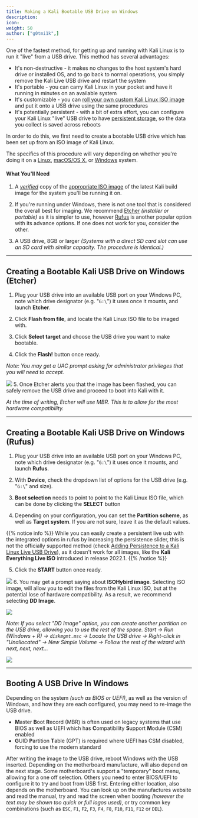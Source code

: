 ```yaml
---
title: Making a Kali Bootable USB Drive on Windows
description:
icon:
weight: 50
author: ["g0tmi1k",]
---
```


One of the fastest method, for getting up and running with Kali Linux is to run it "live" from a USB drive. This method has several advantages:

- It's non-destructive - it makes no changes to the host system's hard drive or installed OS, and to go back to normal operations, you simply remove the Kali Live USB drive and restart the system
- It's portable - you can carry Kali Linux in your pocket and have it running in minutes on an available system
- It's customizable - you can [roll your own custom Kali Linux ISO image](/docs/development/live-build-a-custom-kali-iso/) and put it onto a USB drive using the same procedures
- It's potentially persistent - with a bit of extra effort, you can configure your Kali Linux "live" USB drive to have [persistent storage](/docs/usb/usb-persistence/), so the data you collect is saved across reboots

In order to do this, we first need to create a bootable USB drive which has been set up from an ISO image of Kali Linux.

The specifics of this procedure will vary depending on whether you're doing it on a [Linux](/docs/usb/live-usb-install-with-linux/), [macOS/OS X](/docs/usb/live-usb-install-with-mac/), or [Windows](/docs/usb/live-usb-install-with-windows/) system.

#### What You'll Need

1. A _[verified](/docs/introduction/download-official-kali-linux-images/)_ copy of the [appropriate ISO image](/docs/introduction/what-image-to-download/) of the latest Kali build image for the system you'll be running it on.

2. If you're running under Windows, there is not one tool that is considered the overall best for imaging. We recommend [Etcher](https://www.balena.io/etcher/) _(installer or portable)_ as it is simpler to use, however [Rufus](https://rufus.ie/) is another popular option with its advance options. If one does not work for you, consider the other.

3. A USB drive, 8GB or larger _(Systems with a direct SD card slot can use an SD card with similar capacity. The procedure is identical.)_

- - -

## Creating a Bootable Kali USB Drive on Windows (Etcher)

1. Plug your USB drive into an available USB port on your Windows PC, note which drive designator (e.g. "`G:\`") it uses once it mounts, and launch **Etcher**.

2. Click **Flash from file**, and locate the Kali Linux ISO file to be imaged with.

3. Click **Select target** and choose the USB drive you want to make bootable.

4. Click the **Flash!** button once ready.

_Note: You may get a UAC prompt asking for administrator privileges that you will need to accept._

![](Etcher1.png)
5. Once Etcher alerts you that the image has been flashed, you can safely remove the USB drive and proceed to boot into Kali with it.

_At the time of writing, Etcher will use MBR. This is to allow for the most hardware compatibility._

- - -

## Creating a Bootable Kali USB Drive on Windows (Rufus)

1. Plug your USB drive into an available USB port on your Windows PC, note which drive designator (e.g. "`G:\`") it uses once it mounts, and launch **Rufus**.

2. With **Device**, check the dropdown list of options for the USB drive (e.g. "`G:\`" and size).

3. **Boot selection** needs to point to point to the Kali Linux ISO file, which can be done by clicking the **SELECT** button

4. Depending on your configuration, you can set the **Partition scheme**, as well as **Target system**. If you are not sure, leave it as the default values.

{{% notice info %}}
While you can easily create a persistent live usb with the integrated options in rufus by increasing the persistence slider, this is not the officially supported method (check [Adding Persistence to a Kali Linux Live USB Drive](/docs/usb/usb-persistence/)), as it doesn't work for all images, like the **Kali Everything Live ISO** introduced in release 2022.1.
{{% /notice %}}

5. Click the **START** button once ready.

![](Rufus1.png)
6. You may get a prompt saying about **ISOHybird image**. Selecting ISO image, will allow you to edit the files from the Kali Linux ISO, but at the potential lose of hardware compatibility. As a result, we recommend selecting **DD Image**.

![](Rufus2.png)

_Note: If you select "DD Image" option, you can create another partition on the USB drive, allowing you to use the rest of the space. Start -> Run (Windows + R) -> `diskmgmt.msc` -> Locate the USB drive -> Right-click in "Unallocated" -> New Simple Volume -> Follow the rest of the wizard with next, next, next..._

![](Rufus3.png)

- - -

## Booting A USB Drive In Windows

Depending on the system _(such as BIOS or UEFI)_, as well as the version of Windows, and how they are each configured, you may need to re-image the USB drive.

- **M**aster **B**oot **R**ecord (MBR) is often used on legacy systems that use BIOS as well as UEFI which has **C**ompatibility **S**upport **M**odule (CSM) enabled
- **G**UID **P**artition **T**able (GPT) is required where UEFI has CSM disabled, forcing to use the modern standard

After writing the image to the USB drive, reboot Windows with the USB inserted. Depending on the motherboard manufacture, will also depend on the next stage. Some motherboard's support a "temporary" boot menu, allowing for a one off selection. Others you need to enter BIOS/UEFI to configure it to try and boot from USB first. Entering either location, also depends on the motherboard. You can look up on the manufactures website and read the manual, try and read the screen when booting _(however the text may be shown too quick or full logos used)_, or try common key combinations (such as `ESC`, `F1`, `F2`, `F3`, `F4`, `F8`, `F10`, `F11`, `F12` or `DEL`).
